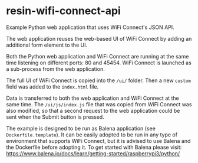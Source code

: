# resin-wifi-connect-api

Example Python web application that uses WiFi Connect's JSON API.

The web application reuses the web-based UI of WiFi Connect by adding an additional form element to the UI.

Both the Python web application and WiFi Connect are running at the same time listening on different ports: 80 and 45454. WiFi Connect is launched as a sub-process from the web application.

The full UI of WiFi Connect is copied into the `/ui/` folder. Then a new `custom` field was added to the `index.html` file.

Data is transferred to both the web application and WiFi Connect at the same time. The `/ui/js/index.js` file that was copied from WiFi Connect was also modified, so that a second request to the web application could be sent when the Submit button is pressed.

The example is designed to be run as Balena application (see `Dockerfile.template`). It can be easily adopted to be run in any type of environment that supports WiFi Connect, but it is advised to use Balena and the Dockerfile before adopting it. To get started with Balena please visit: https://www.balena.io/docs/learn/getting-started/raspberrypi3/python/
